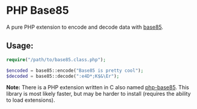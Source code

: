 PHP Base85
==========

A pure PHP extension to encode and decode data with [base85](http://en.wikipedia.org/wiki/Ascii85).

Usage:
------
```PHP
require("/path/to/base85.class.php");

$encoded = base85::encode("Base85 is pretty cool");
$decoded = base85::decode(":e4D*;K$&\Er");
```

**Note:** There is a PHP extension written in C also named [php-base85](https://github.com/raducu/php-base85).
This library is most likely faster, but may be harder to install (requires 
the ability to load extensions).
